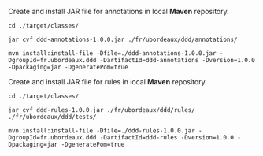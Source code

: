 Create and install JAR file for annotations in local **Maven** repository.

```console
cd ./target/classes/

jar cvf ddd-annotations-1.0.0.jar ./fr/ubordeaux/ddd/annotations/

mvn install:install-file -Dfile=./ddd-annotations-1.0.0.jar -DgroupId=fr.ubordeaux.ddd -DartifactId=ddd-annotations -Dversion=1.0.0 -Dpackaging=jar -DgeneratePom=true
```

Create and install JAR file for rules in local **Maven** repository.

```console
cd ./target/classes/

jar cvf ddd-rules-1.0.0.jar ./fr/ubordeaux/ddd/rules/ ./fr/ubordeaux/ddd/tests/

mvn install:install-file -Dfile=./ddd-rules-1.0.0.jar -DgroupId=fr.ubordeaux.ddd -DartifactId=ddd-rules -Dversion=1.0.0 -Dpackaging=jar -DgeneratePom=true
```
